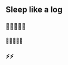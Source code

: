 ## Sleep like a log
### 🌱🌱🌱🌱🌱 
#### 🔭🔭🔭🔭🔭
### ⚡⚡
<!--
**yunyunjin/yunyunjin** is a ✨ _special_ ✨ repository because its `README.md` (this file) appears on your GitHub profile.

Here are some ideas to get you started:

- 🔭 I’m currently working on ...
- 🌱 I’m currently learning ...
- 👯 I’m looking to collaborate on ...
- 🤔 I’m looking for help with ...
- 💬 Ask me about ...
- 📫 How to reach me: ...
- 😄 Pronouns: ...
- ⚡ Fun
 fact: ...
-->
